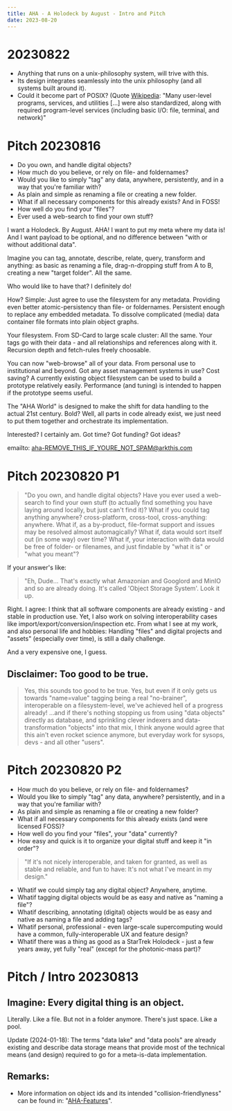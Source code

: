```yaml
---
title: AHA - A Holodeck by August - Intro and Pitch
date: 2023-08-20
---
```



# 20230822

  * Anything that runs on a unix-philosophy system, will trive with this.
  * Its design integrates seamlessly into the unix philosophy (and all systems built around it).
  * Could it become part of POSIX?
    (Quote [Wikipedia](https://en.wikipedia.org/wiki/POSIX): "Many user-level
    programs, services, and utilities [...] were also standardized, along with
    required program-level services (including basic I/O: file, terminal, and
    network)"


# Pitch 20230816

  * Do you own, and handle digital objects?
  * How much do you believe, or rely on file- and foldernames?
  * Would you like to simply "tag" any data, anywhere, persistently, and in a way that you're familiar with?
  * As plain and simple as renaming a file or creating a new folder.
  * What if all necessary components for this already exists? And in FOSS!
  * How well do you find your "files"?
  * Ever used a web-search to find your own stuff?

I want a Holodeck. By August. AHA!
I want to put my meta where my data is!
And I want payload to be optional, and no difference between "with or without additional data".

Imagine you can tag, annotate, describe, relate, query, transform and anything: as basic as renaming a file, drag-n-dropping stuff from A to B, creating a new "target folder". All the same.

Who would like to have that?
I definitely do!


How?
Simple: Just agree to use the filesystem for any metadata.
Providing even better atomic-persistency than file- or foldernames.
Persistent enough to replace any embedded metadata.
To dissolve complicated (media) data container file formats into plain object graphs.

Your filesystem.
From SD-Card to large scale cluster: All the same.
Your tags go with their data - and all relationships and references along with it.
Recursion depth and fetch-rules freely choosable.

You can now "web-browse" all of your data.
From personal use to institutional and beyond.
Got any asset management systems in use? Cost saving?
A currently existing object filesystem can be used to build a prototype relatively easily.
Performance (and tuning) is intended to happen if the prototype seems useful.

The "AHA World" is designed to make the shift for data handling to the actual 21st century.
Bold? Well, all parts in code already exist, we just need to put them together and orchestrate its implementation.


Interested?
I certainly am.
Got time? Got funding? Got ideas?

emailto: aha-REMOVE_THIS_IF_YOURE_NOT_SPAM@arkthis.com



# Pitch 20230820 P1



> "Do you own, and handle digital objects?
> Have you ever used a web-search to find your own stuff
> (to actually find something you have laying around locally, but just can't find it)?
> What if you could tag anything anywhere? cross-platform, cross-tool, cross-anything: anywhere.
> What if, as a by-product, file-format support and issues may be resolved almost automagically?
> What if, data would sort itself out (in some way) over time?
> What if, your interaction with data would be free of folder- or filenames, and just findable by "what it is" or "what you meant"?

If your answer's like:

> "Eh, Dude... That's exactly what Amazonian and Googlord and MinIO and so are already doing.
> It's called 'Object Storage System'.
> Look it up.

Right.
I agree: I think that all software components are already existing - and stable in production use.
Yet, I also work on solving interoperability cases like import/export/conversion/inspection etc.
From what I see at my work, and also personal life and hobbies:
Handling "files" and digital projects and "assets" (especially over time), is still a daily challenge.

And a very expensive one, I guess.


## Disclaimer: Too good to be true.

> Yes, this sounds too good to be true.
> Yes, but even if it only gets us towards "name=value" tagging being a real "no-brainer",
> interoperable on a filesystem-level, we've achieved hell of a progress already!
> ...and if there's nothing stopping us from using "data objects" directly as database,
> and sprinkling clever indexers and data-transformation "objects" into that mix,
> I think anyone would agree that this ain't even rocket science anymore, but everyday work for
> sysops, devs - and all other "users".



# Pitch 20230820 P2

  * How much do you believe, or rely on file- and foldernames?
  * Would you like to simply "tag" any data, anywhere? persistently, and in a way that you're familiar with?
  * As plain and simple as renaming a file or creating a new folder?
  * What if all necessary components for this already exists (and were licensed FOSS)?
  * How well do you find your "files", your "data" currently?
  * How easy and quick is it to organize your digital stuff and keep it "in order"?

> "If it's not nicely interoperable, and taken for granted, as well as stable
> and reliable, and fun to have: It's not what I've meant in my design."

  * Whatif we could simply tag any digital object? Anywhere, anytime.
  * Whatif tagging digital objects would be as easy and native as "naming a file"?
  * Whatif describing, annotating (digital) objects would be as easy and native as naming a file and adding tags?
  * Whatif personal, professional - even large-scale supercomputing would have a common, fully-interoperable UX and feature design?
  * Whatif there was a thing as good as a StarTrek Holodeck - just a few years away, yet fully "real" (except for the photonic-mass part)?




# Pitch / Intro 20230813


## Imagine: Every digital thing is an object.

Literally.
Like a file. But not in a folder anymore.
There's just space. Like a pool.

Update (2024-01-18):
The terms "data lake" and "data pools" are already existing and describe data storage means that provide most of the technical means (and design) required to go for a meta-is-data implementation.


## Remarks:

  * More information on object ids and its intended "collision-friendlyness" can be found in: "[AHA-Features]()".



